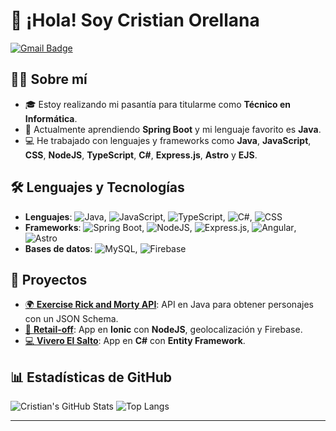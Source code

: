 # 👋 ¡Hola! Soy Cristian Orellana

[![Gmail Badge](https://img.shields.io/badge/-kristian13orellanagalaz@gmail.com-c14438?style=flat-square&logo=Gmail&logoColor=white&link=mailto:kristian13orellanagalaz@gmail.com)](mailto:kristian13orellanagalaz@gmail.com)

## 🙋‍♂️ Sobre mí

- 🎓 Estoy realizando mi pasantía para titularme como **Técnico en Informática**.
- 🌱 Actualmente aprendiendo **Spring Boot** y mi lenguaje favorito es **Java**.
- 💻 He trabajado con lenguajes y frameworks como **Java**, **JavaScript**, **CSS**, **NodeJS**, **TypeScript**, **C#**, **Express.js**, **Astro** y **EJS**.

## 🛠️ Lenguajes y Tecnologías

- **Lenguajes**: ![Java](https://img.shields.io/badge/-Java-007396?style=flat-square&logo=java&logoColor=white), ![JavaScript](https://img.shields.io/badge/-JavaScript-F7DF1E?style=flat-square&logo=javascript&logoColor=black), ![TypeScript](https://img.shields.io/badge/-TypeScript-3178C6?style=flat-square&logo=typescript&logoColor=white), ![C#](https://img.shields.io/badge/-C%23-239120?style=flat-square&logo=c-sharp&logoColor=white), ![CSS](https://img.shields.io/badge/-CSS3-1572B6?style=flat-square&logo=css3&logoColor=white)
- **Frameworks**: ![Spring Boot](https://img.shields.io/badge/-Spring%20Boot-6DB33F?style=flat-square&logo=spring-boot&logoColor=white), ![NodeJS](https://img.shields.io/badge/-Node.js-339933?style=flat-square&logo=node.js&logoColor=white), ![Express.js](https://img.shields.io/badge/-Express.js-000000?style=flat-square&logo=express&logoColor=white), ![Angular](https://img.shields.io/badge/-Angular-DD0031?style=flat-square&logo=angular&logoColor=white), ![Astro](https://img.shields.io/badge/-Astro-FF5D01?style=flat-square&logo=astro&logoColor=white)
- **Bases de datos**: ![MySQL](https://img.shields.io/badge/-MySQL-4479A1?style=flat-square&logo=mysql&logoColor=white), ![Firebase](https://img.shields.io/badge/-Firebase-FFCA28?style=flat-square&logo=firebase&logoColor=white)

## 🚀 Proyectos

- [🌍 **Exercise Rick and Morty API**](https://github.com/CristianOrellanna/Exercise-RickAndMorty-Api): API en Java para obtener personajes con un JSON Schema.
- [📱 **Retail-off**](https://github.com/CristianOrellanna/Retail-off): App en **Ionic** con **NodeJS**, geolocalización y Firebase.
- [💻 **Vivero El Salto**](https://github.com/CristianOrellanna/Vivero-ElSalto): App en **C#** con **Entity Framework**.

## 📊 Estadísticas de GitHub

![Cristian's GitHub Stats](https://github-readme-stats.vercel.app/api?username=CristianOrellanna&show_icons=true&theme=radical)
![Top Langs](https://github-readme-stats.vercel.app/api/top-langs/?username=CristianOrellanna&layout=compact&theme=radical)

---
